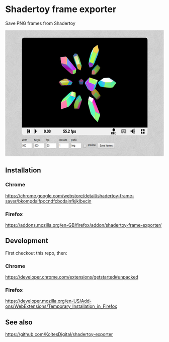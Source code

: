 # Shadertoy frame exporter

Save PNG frames from Shadertoy

<img src="/screenshot.png?raw=true" alt="Screenshot" width="640" height="400" />

## Installation

### Chrome
https://chrome.google.com/webstore/detail/shadertoy-frame-saver/bkompdalfpocndfcbcdajnfkjklbecjn

### Firefox
https://addons.mozilla.org/en-GB/firefox/addon/shadertoy-frame-exporter/

## Development

First checkout this repo, then:

### Chrome
https://developer.chrome.com/extensions/getstarted#unpacked

### Firefox
https://developer.mozilla.org/en-US/Add-ons/WebExtensions/Temporary_Installation_in_Firefox

## See also
https://github.com/KoltesDigital/shadertoy-exporter
